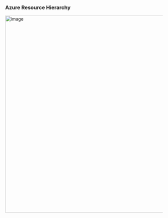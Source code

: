 ### Azure Resource Hierarchy

<img width="685" height="629" alt="image" src="https://github.com/user-attachments/assets/fc328160-1d03-4fa8-b1c4-f72b5d378049" />
